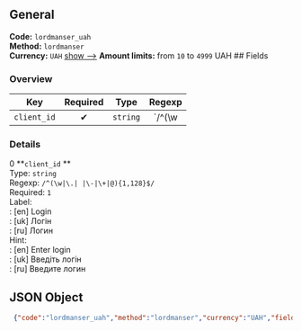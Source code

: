 ## General 
**Code:** `lordmanser_uah`  
**Method:** `lordmanser`  
**Currency:** `UAH` [show -->]() 
**Amount limits:** from `10`  to `4999`  UAH ## Fields 
### Overview 
|Key|Required|Type|Regexp| 
|:---:|:---:|:---:|:---:| 
|`client_id` |✔ |`string` |`/^(\w|\.| |\-|\+|@){1,128}$/` | 
 
### Details 
0 **`client_id` **  
Type: `string`  
Regexp: `/^(\w|\.| |\-|\+|@){1,128}$/`  
Required: `1`  
Label:  
: [en] Login  
: [uk] Логін  
: [ru] Логин  
Hint:  
: [en] Enter login  
: [uk] Введіть логін  
: [ru] Введите логин  
## JSON Object 
```json
 {"code":"lordmanser_uah","method":"lordmanser","currency":"UAH","fields":[{"key":"client_id","type":"string","label":{"en":"Login","uk":"\u041b\u043e\u0433\u0456\u043d","ru":"\u041b\u043e\u0433\u0438\u043d"},"regexp":"\/^(\\w|\\.| |\\-|\\+|@){1,128}$\/","required":true,"position":1,"hint":{"en":"Enter login","uk":"\u0412\u0432\u0435\u0434\u0456\u0442\u044c \u043b\u043e\u0433\u0456\u043d","ru":"\u0412\u0432\u0435\u0434\u0438\u0442\u0435 \u043b\u043e\u0433\u0438\u043d"}}],"amount_min":10,"amount_max":4999}```  
